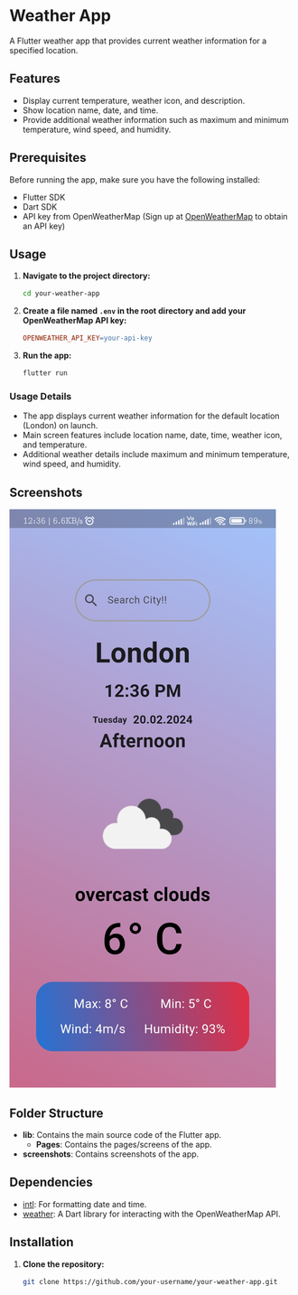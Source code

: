 # Weather App

A Flutter weather app that provides current weather information for a specified location.

## Features

- Display current temperature, weather icon, and description.
- Show location name, date, and time.
- Provide additional weather information such as maximum and minimum temperature, wind speed, and humidity.

## Prerequisites

Before running the app, make sure you have the following installed:

- Flutter SDK
- Dart SDK
- API key from OpenWeatherMap (Sign up at [OpenWeatherMap](https://openweathermap.org/) to obtain an API key)

## Usage

1. **Navigate to the project directory:**

    ```bash
    cd your-weather-app
    ```

2. **Create a file named `.env` in the root directory and add your OpenWeatherMap API key:**

    ```makefile
    OPENWEATHER_API_KEY=your-api-key
    ```

3. **Run the app:**

    ```bash
    flutter run
    ```

### Usage Details

- The app displays current weather information for the default location (London) on launch.
- Main screen features include location name, date, time, weather icon, and temperature.
- Additional weather details include maximum and minimum temperature, wind speed, and humidity.

## Screenshots

![Screenshot 1](screenshot/screenss.jpg)

## Folder Structure

- **lib**: Contains the main source code of the Flutter app.
  - **Pages**: Contains the pages/screens of the app.
- **screenshots**: Contains screenshots of the app.

## Dependencies

- [intl](https://pub.dev/packages/intl): For formatting date and time.
- [weather](https://pub.dev/packages/weather): A Dart library for interacting with the OpenWeatherMap API.

## Installation

1. **Clone the repository:**

   ```bash
   git clone https://github.com/your-username/your-weather-app.git
